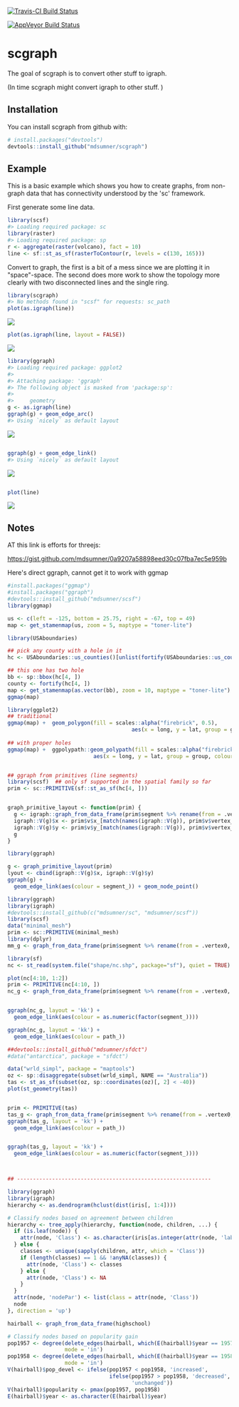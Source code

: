 
<!-- README.md is generated from README.Rmd. Please edit that file -->
[![Travis-CI Build Status](https://travis-ci.org/mdsumner/scgraph.svg?branch=master)](https://travis-ci.org/mdsumner/scgraph)

[![AppVeyor Build Status](https://ci.appveyor.com/api/projects/status/github/mdsumner/scgraph?branch=master&svg=true)](https://ci.appveyor.com/project/mdsumner/scgraph)

scgraph
=======

The goal of scgraph is to convert other stuff to igraph.

(In time scgraph might convert igraph to other stuff. )

Installation
------------

You can install scgraph from github with:

``` r
# install.packages("devtools")
devtools::install_github("mdsumner/scgraph")
```

Example
-------

This is a basic example which shows you how to create graphs, from non-graph data that has connectivity understood by the 'sc' framework.

First generate some line data.

``` r
library(scsf)
#> Loading required package: sc
library(raster)
#> Loading required package: sp
r <- aggregate(raster(volcano), fact = 10)
line <- sf::st_as_sf(rasterToContour(r, levels = c(130, 165)))
```

Convert to graph, the first is a bit of a mess since we are plotting it in "space"-space. The second does more work to show the topology more clearly with two disconnected lines and the single ring.

``` r
library(scgraph)
#> No methods found in "scsf" for requests: sc_path
plot(as.igraph(line))
```

![](README-example-1.png)

``` r
plot(as.igraph(line, layout = FALSE))
```

![](README-example-2.png)

``` r
library(ggraph)
#> Loading required package: ggplot2
#> 
#> Attaching package: 'ggraph'
#> The following object is masked from 'package:sp':
#> 
#>     geometry
g <- as.igraph(line)
ggraph(g) + geom_edge_arc()
#> Using `nicely` as default layout
```

![](README-unnamed-chunk-2-1.png)

``` r

ggraph(g) + geom_edge_link() 
#> Using `nicely` as default layout
```

![](README-unnamed-chunk-2-2.png)

``` r

plot(line)
```

![](README-unnamed-chunk-2-3.png)

Notes
-----

AT this link is efforts for threejs:

<https://gist.github.com/mdsumner/0a9207a58898eed30c07fba7ec5e959b>

Here's direct ggraph, cannot get it to work with ggmap

``` r
#install.packages("ggmap")
#install.packages("ggraph")
#devtools::install_github("mdsumner/scsf")
library(ggmap)

us <- c(left = -125, bottom = 25.75, right = -67, top = 49)
map <- get_stamenmap(us, zoom = 5, maptype = "toner-lite")

library(USAboundaries)

## pick any county with a hole in it
hc <- USAboundaries::us_counties()[unlist(fortify(USAboundaries::us_counties()) %>% filter(hole) %>% distinct(id)), ]

## this one has two hole
bb <- sp::bbox(hc[4, ])
county <- fortify(hc[4, ])
map <- get_stamenmap(as.vector(bb), zoom = 10, maptype = "toner-lite")
ggmap(map)

library(ggplot2)
## traditional 
ggmap(map) +  geom_polygon(fill = scales::alpha("firebrick", 0.5), 
                                       aes(x = long, y = lat, group = group, colour = id), data = county)  
  
## with proper holes
ggmap(map) +  ggpolypath::geom_polypath(fill = scales::alpha("firebrick", 0.5), 
                           aes(x = long, y = lat, group = group, colour = id), data = county)  


## ggraph from primitives (line segments)
library(scsf)  ## only sf supported in the spatial family so far
prim <- sc::PRIMITIVE(sf::st_as_sf(hc[4, ]))


graph_primitive_layout <- function(prim) {
  g <- igraph::graph_from_data_frame(prim$segment %>% rename(from = .vertex0, to = .vertex1))
  igraph::V(g)$x <- prim$v$x_[match(names(igraph::V(g)), prim$v$vertex_)]
  igraph::V(g)$y <- prim$v$y_[match(names(igraph::V(g)), prim$v$vertex_)]
  g
}

library(ggraph)

g <- graph_primitive_layout(prim)
lyout <- cbind(igraph::V(g)$x, igraph::V(g)$y)
ggraph(g) +
  geom_edge_link(aes(colour = segment_)) + geom_node_point() 
```

``` r
library(ggraph)
library(igraph)
#devtools::install_github(c("mdsumner/sc", "mdsumner/scsf"))
library(scsf)
data("minimal_mesh")
prim <- sc::PRIMITIVE(minimal_mesh)
library(dplyr)
mm_g <- graph_from_data_frame(prim$segment %>% rename(from = .vertex0, to = .vertex1))

library(sf)
nc <- st_read(system.file("shape/nc.shp", package="sf"), quiet = TRUE)

plot(nc[4:10, 1:2])
prim <- PRIMITIVE(nc[4:10, ])
nc_g <- graph_from_data_frame(prim$segment %>% rename(from = .vertex0, to = .vertex1))


ggraph(nc_g, layout = 'kk') +
  geom_edge_link(aes(colour = as.numeric(factor(segment_))))

ggraph(nc_g, layout = 'kk') +
  geom_edge_link(aes(colour = path_))

##devtools::install_github("mdsumner/sfdct")
#data("antarctica", package = "sfdct")

data("wrld_simpl", package = "maptools")
oz <- sp::disaggregate(subset(wrld_simpl, NAME == "Australia"))
tas <- st_as_sf(subset(oz, sp::coordinates(oz)[, 2] < -40))
plot(st_geometry(tas))


prim <- PRIMITIVE(tas)
tas_g <- graph_from_data_frame(prim$segment %>% rename(from = .vertex0, to = .vertex1))
ggraph(tas_g, layout = 'kk') +
  geom_edge_link(aes(colour = path_))


ggraph(tas_g, layout = 'kk') +
  geom_edge_link(aes(colour = as.numeric(factor(segment_))))



## -------------------------------------------------------------

library(ggraph)
library(igraph)
hierarchy <- as.dendrogram(hclust(dist(iris[, 1:4])))

# Classify nodes based on agreement between children
hierarchy <- tree_apply(hierarchy, function(node, children, ...) {
  if (is.leaf(node)) {
    attr(node, 'Class') <- as.character(iris[as.integer(attr(node, 'label')),5])
  } else {
    classes <- unique(sapply(children, attr, which = 'Class'))
    if (length(classes) == 1 && !anyNA(classes)) {
      attr(node, 'Class') <- classes
    } else {
      attr(node, 'Class') <- NA
    }
  }
  attr(node, 'nodePar') <- list(class = attr(node, 'Class'))
  node
}, direction = 'up')

hairball <- graph_from_data_frame(highschool)

# Classify nodes based on popularity gain
pop1957 <- degree(delete_edges(hairball, which(E(hairball)$year == 1957)), 
                  mode = 'in')
pop1958 <- degree(delete_edges(hairball, which(E(hairball)$year == 1958)), 
                  mode = 'in')
V(hairball)$pop_devel <- ifelse(pop1957 < pop1958, 'increased',
                                ifelse(pop1957 > pop1958, 'decreased', 
                                       'unchanged'))
V(hairball)$popularity <- pmax(pop1957, pop1958)
E(hairball)$year <- as.character(E(hairball)$year)
```
